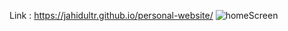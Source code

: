 Link : https://jahidultr.github.io/personal-website/
![homeScreen](https://github.com/user-attachments/assets/01d868fb-6662-4622-ba0b-e738042bf922)
